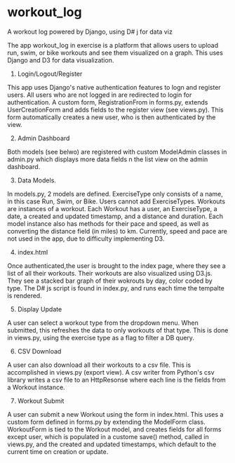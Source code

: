 # workout_log
A workout log powered by Django, using D# j for data viz

The app workout_log in exercise is a platform that allows users to upload run,
swim, or bike workouts and see them visualized on a graph. This uses Django and
D3 for data visualization.

1. Login/Logout/Register

This app uses Django's native authentication features to logn and register users.
All users who are not logged in are redirected to login for authentication. A
custom form, RegistrationFrom in forms.py, extends UserCreationForm and adds fields
to the register view (see views.py). This form automatically creates a new user,
who is then authenticated by the view.

2. Admin Dashboard

Both models (see belwo) are registered with custom ModelAdmin classes in admin.py
which displays more data fields n the list view on the admin dashboard.

3. Data Models.

In models.py, 2 models are defined. ExerciseType only consists of a name, in this
case Run, Swim, or Bike. Users cannot add ExerciseTypes. Workouts are instances of
a workout. Each Workout has a user, an ExerciseType, a date, a created and updated
timestamp, and a distance and duration. Each model instance also has methods for
their pace and speed, as well as converting the distance field (in miles) to km.
Currently, speed and pace are not used in the app, due to difficulty implementing
D3.

4. index.html

Once authenticated,the user is brought to the index page, where they see a list
of all their workouts. Their workouts are also visualized using D3.js. They see
a stacked bar graph of their wokrouts by day, color coded by type. The D# js script
is found in index.py, and runs each time the tempalte is rendered.

5. Display Update

A user can select a workout type from the dropdown menu. When submitted, this
refreshes the data to only workouts of that type. This is done in views.py, using
the exercise type as a flag to filter a DB query.

6. CSV Download

A user can also download all their workouts to a csv file. This is accomplished in
views.py (export view). A csv writer from Python's csv library writes a csv file
to an HttpResonse where each line is the fields from a Workout instance.

7. Workout Submit

A user can submit a new Workout using the form in index.html. This uses a custom
form defined in forms.py by extending the ModelForm class. WorkoutForm is tied
to the Workout model, and creates fields for all forms except user, which is
populated in a custome save() method, called in views.py, and the created and 
updated timestamps, which default to the current time on creation or update.
